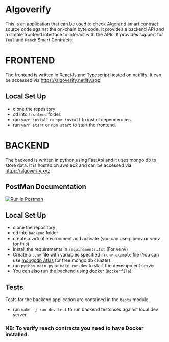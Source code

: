 # Algoverify
This is an application that can be used to check Algorand smart contract source code against the on-chain byte code. 
It provides a backend API and a simple frontend interface to interact with the APIs.
It provides support for `Teal` and `Reach` Smart Contracts.

# FRONTEND
The frontend is written in ReactJs and Typescript hosted on netflify.
It can be accessed via https://algoverify.netlify.app.

## Local Set Up
 - clone the repository
 - cd into `frontend` folder.
 - run `yarn install` or `npm install` to install dependencies.
 - run `yarn start` or `npm start` to start the frontend.

# BACKEND
The backend is written in python using FastApi and it uses mongo db to store data.
It is hosted on aws ec2 and can be accessed via https://algoverify.xyz .
## PostMan Documentation
[![Run in Postman](https://run.pstmn.io/button.svg)](https://app.getpostman.com/run-collection/c1d8ca7e3ea318be050b?action=collection%2Fimport#?env%5BAlgoVerify%20%7C%20Live%5D=W3sia2V5IjoiYmFzZVVybCIsInZhbHVlIjoiaHR0cHM6Ly9hbGdvdmVyaWZ5Lnh5eiIsImVuYWJsZWQiOnRydWUsInR5cGUiOiJkZWZhdWx0Iiwic2Vzc2lvblZhbHVlIjoiaHR0cHM6Ly9hbGdvdmVyaWZ5Lnh5eiIsInNlc3Npb25JbmRleCI6MH1d)

## Local Set Up
- clone the repository
- cd into `backend` folder
- create a virtual environment and activate (you can use pipenv or venv for this)
- Install the requirements in `requirements.txt` (For venv)
- Create a  `.env` file with variables specified in `env.example` file (You can use [mongodb Atlas](https://www.mongodb.com/atlas/database) for free mongo db cluster).
- run `python main.py` or `make run-dev` to start the development server
- You can also run the backend using docker (`Dockerfile`).

## Tests
Tests for the backend application are contained in the `tests` module.
- run `make -j run-dev test` to run backend testcases against local dev server

### NB: To verify reach contracts you need to have Docker installed.
